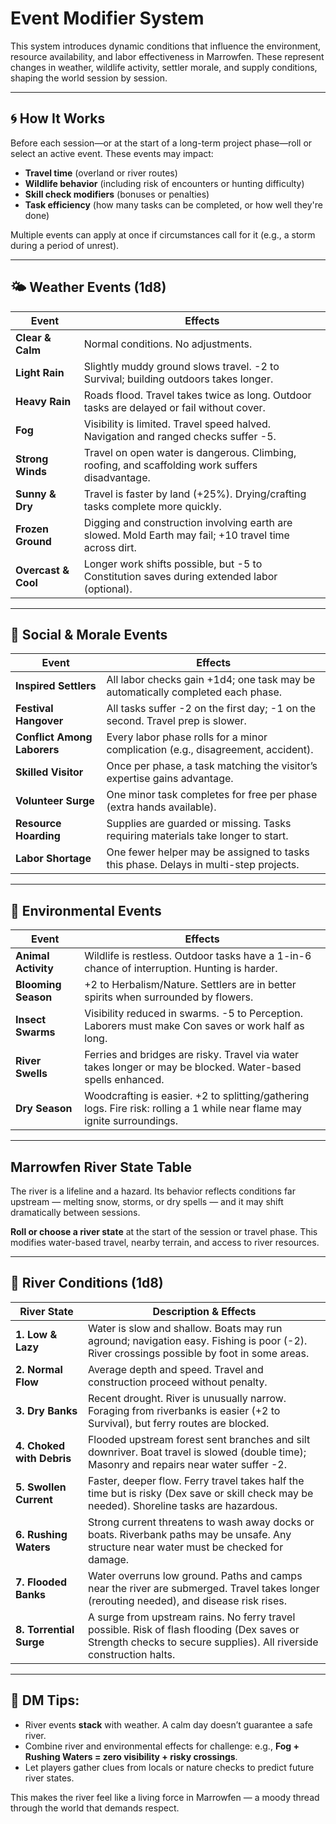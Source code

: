 # Event Modifier System

This system introduces dynamic conditions that influence the environment, resource availability, and labor effectiveness in Marrowfen. These represent changes in weather, wildlife activity, settler morale, and supply conditions, shaping the world session by session.

---
## 🌀 How It Works

Before each session—or at the start of a long-term project phase—roll or select an active event. These events may impact:

- **Travel time** (overland or river routes)
- **Wildlife behavior** (including risk of encounters or hunting difficulty)
- **Skill check modifiers** (bonuses or penalties)
- **Task efficiency** (how many tasks can be completed, or how well they're done)

Multiple events can apply at once if circumstances call for it (e.g., a storm during a period of unrest).

---
## 🌤️ Weather Events (1d8)

| Event               | Effects                                                                                                |
| ------------------- | ------------------------------------------------------------------------------------------------------ |
| **Clear & Calm**    | Normal conditions. No adjustments.                                                                     |
| **Light Rain**      | Slightly muddy ground slows travel. -2 to Survival; building outdoors takes longer.                    |
| **Heavy Rain**      | Roads flood. Travel takes twice as long. Outdoor tasks are delayed or fail without cover.              |
| **Fog**             | Visibility is limited. Travel speed halved. Navigation and ranged checks suffer -5.                    |
| **Strong Winds**    | Travel on open water is dangerous. Climbing, roofing, and scaffolding work suffers disadvantage.       |
| **Sunny & Dry**     | Travel is faster by land (+25%). Drying/crafting tasks complete more quickly.                          |
| **Frozen Ground**   | Digging and construction involving earth are slowed. Mold Earth may fail; +10 travel time across dirt. |
| **Overcast & Cool** | Longer work shifts possible, but -5 to Constitution saves during extended labor (optional).            |

---
## 🧍 Social & Morale Events

| Event                       | Effects                                                                              |
| --------------------------- | ------------------------------------------------------------------------------------ |
| **Inspired Settlers**       | All labor checks gain +1d4; one task may be automatically completed each phase.      |
| **Festival Hangover**       | All tasks suffer -2 on the first day; -1 on the second. Travel prep is slower.       |
| **Conflict Among Laborers** | Every labor phase rolls for a minor complication (e.g., disagreement, accident).     |
| **Skilled Visitor**         | Once per phase, a task matching the visitor’s expertise gains advantage.             |
| **Volunteer Surge**         | One minor task completes for free per phase (extra hands available).                 |
| **Resource Hoarding**       | Supplies are guarded or missing. Tasks requiring materials take longer to start.     |
| **Labor Shortage**          | One fewer helper may be assigned to tasks this phase. Delays in multi-step projects. |

---
## 🌿 Environmental Events

| Event               | Effects                                                                                                                  |
| ------------------- | ------------------------------------------------------------------------------------------------------------------------ |
| **Animal Activity** | Wildlife is restless. Outdoor tasks have a 1-in-6 chance of interruption. Hunting is harder.                             |
| **Blooming Season** | +2 to Herbalism/Nature. Settlers are in better spirits when surrounded by flowers.                                       |
| **Insect Swarms**   | Visibility reduced in swarms. -5 to Perception. Laborers must make Con saves or work half as long.                       |
| **River Swells**    | Ferries and bridges are risky. Travel via water takes longer or may be blocked. Water-based spells enhanced.             |
| **Dry Season**      | Woodcrafting is easier. +2 to splitting/gathering logs. Fire risk: rolling a 1 while near flame may ignite surroundings. |

---
## Marrowfen River State Table

The river is a lifeline and a hazard. Its behavior reflects conditions far upstream — melting snow, storms, or dry spells — and it may shift dramatically between sessions.

**Roll or choose a river state** at the start of the session or travel phase. This modifies water-based travel, nearby terrain, and access to river resources.

---
## 🛶 River Conditions (1d8)

|River State|Description & Effects|
|---|---|
|**1. Low & Lazy**|Water is slow and shallow. Boats may run aground; navigation easy. Fishing is poor (-2). River crossings possible by foot in some areas.|
|**2. Normal Flow**|Average depth and speed. Travel and construction proceed without penalty.|
|**3. Dry Banks**|Recent drought. River is unusually narrow. Foraging from riverbanks is easier (+2 to Survival), but ferry routes are blocked.|
|**4. Choked with Debris**|Flooded upstream forest sent branches and silt downriver. Boat travel is slowed (double time); Masonry and repairs near water suffer -2.|
|**5. Swollen Current**|Faster, deeper flow. Ferry travel takes half the time but is risky (Dex save or skill check may be needed). Shoreline tasks are hazardous.|
|**6. Rushing Waters**|Strong current threatens to wash away docks or boats. Riverbank paths may be unsafe. Any structure near water must be checked for damage.|
|**7. Flooded Banks**|Water overruns low ground. Paths and camps near the river are submerged. Travel takes longer (rerouting needed), and disease risk rises.|
|**8. Torrential Surge**|A surge from upstream rains. No ferry travel possible. Risk of flash flooding (Dex saves or Strength checks to secure supplies). All riverside construction halts.|

---
## 🌱 DM Tips:

- River events **stack** with weather. A calm day doesn’t guarantee a safe river.
- Combine river and environmental effects for challenge: e.g., **Fog + Rushing Waters = zero visibility + risky crossings**.
- Let players gather clues from locals or nature checks to predict future river states.

This makes the river feel like a living force in Marrowfen — a moody thread through the world that demands respect.